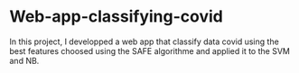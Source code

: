 # Web-app-classifying-covid

In this project, I developped a web app that classify data covid using the best features choosed using the SAFE algorithme and applied it to the SVM and NB.
